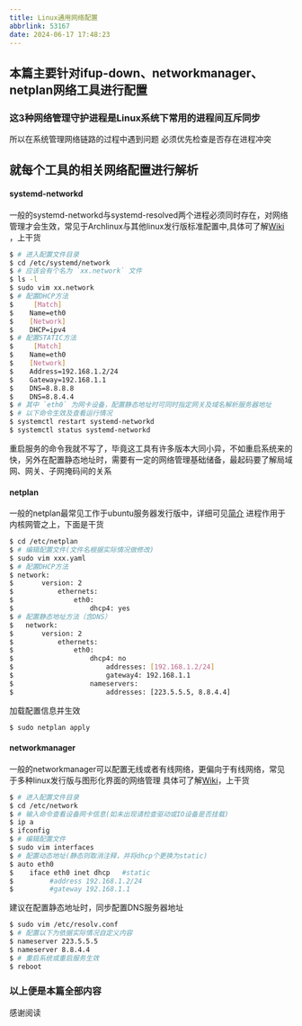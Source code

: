 ```yaml
---
title: Linux通用网络配置
abbrlink: 53167
date: 2024-06-17 17:48:23
---
```

## 本篇主要针对ifup-down、networkmanager、netplan网络工具进行配置
### 这3种网络管理守护进程是Linux系统下常用的进程间互斥同步
所以在系统管理网络链路的过程中遇到问题
必须优先检查是否存在进程冲突

## 就每个工具的相关网络配置进行解析

#### systemd-networkd
一般的systemd-networkd与systemd-resolved两个进程必须同时存在，对网络管理才会生效，常见于Archlinux与其他linux发行版标准配置中,具体可了解[Wiki](https://wiki.archlinuxcn.org/wiki/Systemd-networkd) ，上干货

``` bash
$ # 进入配置文件目录
$ cd /etc/systemd/network
$ # 应该会有个名为 `xx.network` 文件
$ ls -l
$ sudo vim xx.network
$ # 配置DHCP方法
$     [Match]
$    Name=eth0
$    [Network]
$    DHCP=ipv4
$ # 配置STATIC方法
$     [Match]
$    Name=eth0
$    [Network]
$    Address=192.168.1.2/24
$    Gateway=192.168.1.1
$    DNS=8.8.8.8
$    DNS=8.8.4.4
$ # 其中 `eth0` 为网卡设备，配置静态地址时可同时指定网关及域名解析服务器地址
$ # 以下命令生效及查看运行情况
$ systemctl restart systemd-networkd
$ systemctl status systemd-networkd
```

重启服务的命令我就不写了，毕竟这工具有许多版本大同小异，不如重启系统来的快，另外在配置静态地址时，需要有一定的网络管理基础储备，最起码要了解局域网、网关、子网掩码间的关系

#### netplan
一般的netplan最常见工作于ubuntu服务器发行版中，详细可见[简介](https://netplan.io/)
进程作用于内核网管之上，下面是干货

```bash
$ cd /etc/netplan
$ # 编辑配置文件(文件名根据实际情况做修改)
$ sudo vim xxx.yaml
$ # 配置DHCP方法
$ network:
$       version: 2
$           ethernets:
$               eth0:
$                   dhcp4: yes
$ # 配置静态地址方法（含DNS）
$   network:
$       version: 2
$           ethernets:
$               eth0:
$                   dhcp4: no
$                       addresses: [192.168.1.2/24]
$                       gateway4: 192.168.1.1
$                   nameservers:
$                       addresses: [223.5.5.5, 8.8.4.4]
```

加载配置信息并生效

```bash
$ sudo netplan apply
```

#### networkmanager
一般的networkmanager可以配置无线或者有线网络，更偏向于有线网络，常见于多种linux发行版与图形化界面的网络管理
具体可了解[Wiki](https://wiki.archlinuxcn.org/wiki/NetworkManager)，上干货

``` bash
$ # 进入配置文件目录
$ cd /etc/network
$ # 输入命令查看设备网卡信息(如未出现请检查驱动或IO设备是否挂载)
$ ip a
$ ifconfig
$ # 编辑配置文件
$ sudo vim interfaces
$ # 配置动态地址(静态则取消注释，并将dhcp个更换为static)
$ auto eth0
$    iface eth0 inet dhcp   #static
$         #address 192.168.1.2/24
$         #gateway 192.168.1.1
```

建议在配置静态地址时，同步配置DNS服务器地址

``` bash
$ sudo vim /etc/resolv.conf
$ # 配置以下为依据实际情况自定义内容
$ nameserver 223.5.5.5
$ nameserver 8.8.4.4
$ # 重启系统或重启服务生效
$ reboot
```

### 以上便是本篇全部内容
感谢阅读